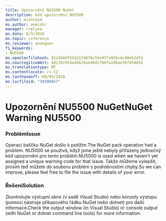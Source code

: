```yaml
---
title: Upozornění NU5500 NuGet
description: Kód upozornění NU5500
author: mishra14
ms.author: anmishr
manager: rrelyea
ms.date: 8/3/2018
ms.topic: reference
ms.reviewer: anangaur
f1_keywords:
- NU5500
ms.openlocfilehash: 82a5b0df55d21748f0c55e937a93bcdc90eb2dfd
ms.sourcegitcommit: 4d139cb54a46616ae48d1768fa108ae3bf450d5b
ms.translationtype: MT
ms.contentlocale: cs-CZ
ms.lasthandoff: 08/03/2018
ms.locfileid: "39508857"
---
```

# <a name="nuget-warning-nu5500"></a><span data-ttu-id="eec51-103">Upozornění NU5500 NuGet</span><span class="sxs-lookup"><span data-stu-id="eec51-103">NuGet Warning NU5500</span></span>

### <a name="issue"></a><span data-ttu-id="eec51-104">Problém</span><span class="sxs-lookup"><span data-stu-id="eec51-104">Issue</span></span>

<span data-ttu-id="eec51-105">Operaci balíčku NuGet došlo k potížím.</span><span class="sxs-lookup"><span data-stu-id="eec51-105">The NuGet pack operation had a problem.</span></span> <span data-ttu-id="eec51-106">NU5000 se používá, když jsme ještě nebyly přiřazeny jedinečný kód upozornění pro tento problém.</span><span class="sxs-lookup"><span data-stu-id="eec51-106">NU5000 is used when we haven't yet assigned a unique warning code for that issue.</span></span> <span data-ttu-id="eec51-107">Takže můžeme vylepšit, prosím teď můžete do souboru problém s podrobnostmi chyby.</span><span class="sxs-lookup"><span data-stu-id="eec51-107">So we can improve, please feel free to file the issue with details of your error.</span></span>


### <a name="solution"></a><span data-ttu-id="eec51-108">Řešení</span><span class="sxs-lookup"><span data-stu-id="eec51-108">Solution</span></span>

<span data-ttu-id="eec51-109">Zkontrolujte výstupní okno (v sadě Visual Studio) nebo konzoly výstupu (pomocí nástroje příkazového řádku NuGet nebo dotnet) pro další informace.</span><span class="sxs-lookup"><span data-stu-id="eec51-109">Check the output window (in Visual Studio) or console output (with NuGet or dotnet command line tools) for more information.</span></span>


